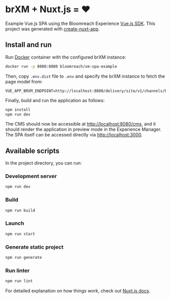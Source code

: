 # brXM + Nuxt.js = ♥️
Example Vue.js SPA using the Bloomreach Experience [Vue.js SDK](https://www.npmjs.com/package/@bloomreach/vue-sdk).
This project was generated with [create-nuxt-app](https://nuxtjs.org/guide/installation/).

## Install and run
Run [Docker](https://hub.docker.com/r/bloomreach/xm-spa-example) container with the configured brXM instance:
```bash
docker run -p 8080:8080 bloomreach/xm-spa-example
```

Then, copy `.env.dist` file to `.env` and specify the brXM instance to fetch the page model from:
```
VUE_APP_BRXM_ENDPOINT=http://localhost:8080/delivery/site/v1/channels/brxsaas/pages
```

Finally, build and run the application as follows:

```bash
npm install
npm run dev
```

The CMS should now be accessible at <http://localhost:8080/cms>, and it should render the application in preview mode in the Experience Manager.
The SPA itself can be accessed directly via <http://localhost:3000>.

## Available scripts
In the project directory, you can run:

### Development server
```bash
npm run dev
```

### Build
```bash
npm run build
```

### Launch
```bash
npm run start
```

### Generate static project
```bash
npm run generate
```

### Run linter
```bash
npm run lint
```

For detailed explanation on how things work, check out [Nuxt.js docs](https://nuxtjs.org).
